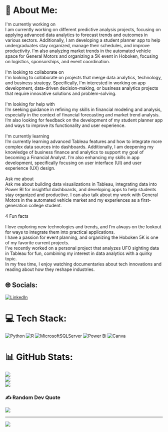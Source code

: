 # 💫 About Me:
I'm currently working on<br>I am currently working on different predictive analysis projects, focusing on applying advanced data analytics to forecast trends and outcomes in various sectors. Additionally, I am developing a student planner app to help undergraduates stay organized, manage their schedules, and improve productivity. I'm also analyzing market trends in the automated vehicle space for General Motors and organizing a 5K event in Hoboken, focusing on logistics, sponsorships, and event coordination.<br><br>I'm looking to collaborate on<br>I'm looking to collaborate on projects that merge data analytics, technology, and business strategy. Specifically, I'm interested in working on app development, data-driven decision-making, or business analytics projects that require innovative solutions and problem-solving.<br><br>I'm looking for help with<br>I’m seeking guidance in refining my skills in financial modeling and analysis, especially in the context of financial forecasting and market trend analysis. I’m also looking for feedback on the development of my student planner app and ways to improve its functionality and user experience.<br><br>I'm currently learning<br>I’m currently learning advanced Tableau features and how to integrate more complex data sources into dashboards. Additionally, I am deepening my knowledge of business finance and analytics to support my goal of becoming a Financial Analyst. I’m also enhancing my skills in app development, specifically focusing on user interface (UI) and user experience (UX) design.<br><br>Ask me about<br>Ask me about building data visualizations in Tableau, integrating data into Power BI for insightful dashboards, and developing apps to help students stay organized and productive. I can also talk about my work with General Motors in the automated vehicle market and my experiences as a first-generation college student.<br><br>4 Fun facts<br><br>I love exploring new technologies and trends, and I’m always on the lookout for ways to integrate them into practical applications.<br>I have a passion for event planning, and organizing the Hoboken 5K is one of my favorite current projects.<br>I’ve recently worked on a personal project that analyzes UFO sighting data in Tableau for fun, combining my interest in data analytics with a quirky topic.<br>In my free time, I enjoy watching documentaries about tech innovations and reading about how they reshape industries.


## 🌐 Socials:
[![LinkedIn](https://img.shields.io/badge/LinkedIn-%230077B5.svg?logo=linkedin&logoColor=white)](https://linkedin.com/in/https://www.linkedin.com/in/hervly-pierre-louis/) 

# 💻 Tech Stack:
![Python](https://img.shields.io/badge/python-3670A0?style=for-the-badge&logo=python&logoColor=ffdd54) ![R](https://img.shields.io/badge/r-%23276DC3.svg?style=for-the-badge&logo=r&logoColor=white) ![MicrosoftSQLServer](https://img.shields.io/badge/Microsoft%20SQL%20Server-CC2927?style=for-the-badge&logo=microsoft%20sql%20server&logoColor=white) ![Power Bi](https://img.shields.io/badge/power_bi-F2C811?style=for-the-badge&logo=powerbi&logoColor=black) ![Canva](https://img.shields.io/badge/Canva-%2300C4CC.svg?style=for-the-badge&logo=Canva&logoColor=white)
# 📊 GitHub Stats:
![](https://github-readme-stats.vercel.app/api?username=HERVLYPL&theme=dracula&hide_border=false&include_all_commits=false&count_private=false)<br/>
![](https://github-readme-streak-stats.herokuapp.com/?user=HERVLYPL&theme=dracula&hide_border=false)<br/>
![](https://github-readme-stats.vercel.app/api/top-langs/?username=HERVLYPL&theme=dracula&hide_border=false&include_all_commits=false&count_private=false&layout=compact)

### ✍️ Random Dev Quote
![](https://quotes-github-readme.vercel.app/api?type=horizontal&theme=radical)

---
[![](https://visitcount.itsvg.in/api?id=HERVLYPL&icon=0&color=0)](https://visitcount.itsvg.in)

<!-- Proudly created with GPRM ( https://gprm.itsvg.in ) -->
